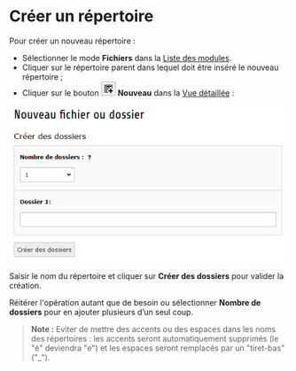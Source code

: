 # Créer un répertoire

Pour créer un nouveau répertoire :

* Sélectionner le mode **Fichiers** dans la [Liste des modules](../prise-en-main/se-reperer-dans-le-backend.md).
* Cliquer sur le répertoire parent dans lequel doit être inséré le nouveau répertoire ;
* Cliquer sur le bouton ![](../.gitbook/assets/btn_add_new.png) **Nouveau** dans la [Vue détaillée](../prise-en-main/se-reperer-dans-le-backend.md) :

![](../.gitbook/assets/add_file_rep.png)

Saisir le nom du répertoire et cliquer sur **Créer des dossiers** pour valider la création.

Réitérer l'opération autant que de besoin ou sélectionner **Nombre de dossiers** pour en ajouter plusieurs d’un seul coup.

> **Note :** Eviter de mettre des accents ou des espaces dans les noms des répertoires : les accents seront automatiquement supprimés \(le "é" deviendra "e"\) et les espaces seront remplacés par un "tiret-bas" \("\_"\).

